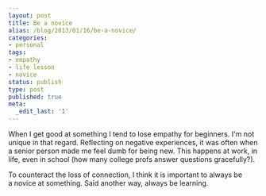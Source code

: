 ```yaml
---
layout: post
title: Be a novice
alias: /blog/2013/01/16/be-a-novice/
categories:
- personal
tags:
- empathy
- life lesson
- novice
status: publish
type: post
published: true
meta:
  _edit_last: '1'
---
```

When I get good at something I tend to lose empathy for beginners. I'm not unique in that regard. Reflecting on negative experiences, it was often when a senior person made me feel dumb for being new. This happens at work, in life, even in school (how many college profs answer questions gracefully?).

To counteract the loss of connection, I think it is important to always be a novice at something. Said another way, always be learning.
